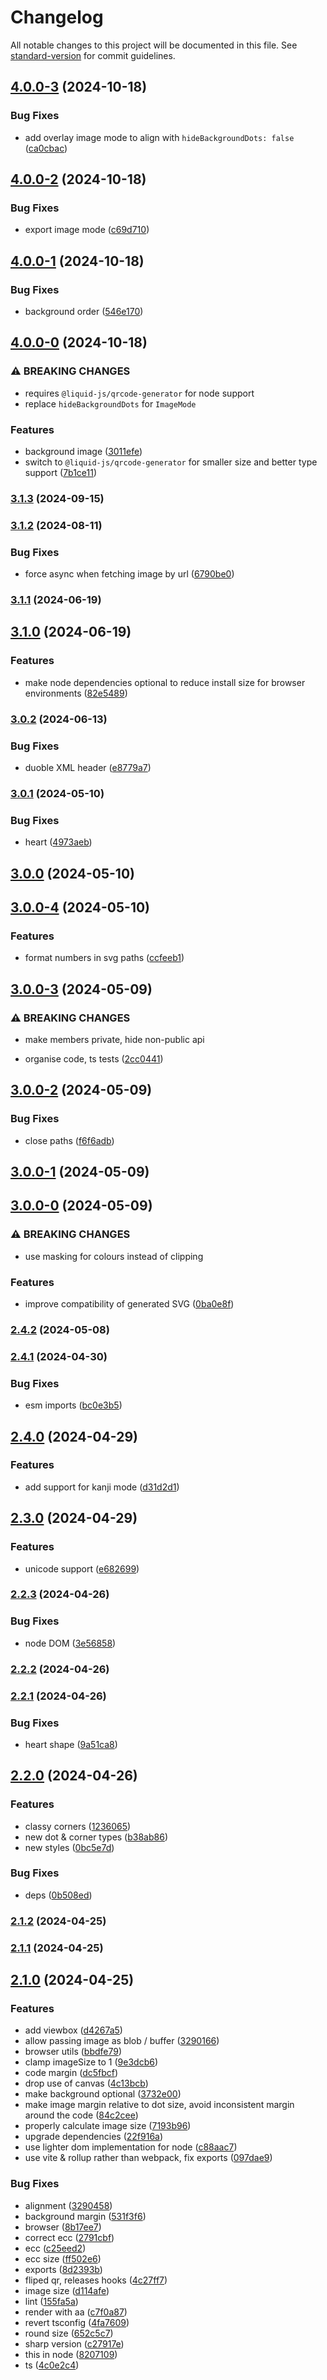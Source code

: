 # Changelog

All notable changes to this project will be documented in this file. See [standard-version](https://github.com/conventional-changelog/standard-version) for commit guidelines.

## [4.0.0-3](https://github.com/Liquid-JS/qr-code-styling/compare/v4.0.0-2...v4.0.0-3) (2024-10-18)


### Bug Fixes

* add overlay image mode to align with `hideBackgroundDots: false` ([ca0cbac](https://github.com/Liquid-JS/qr-code-styling/commit/ca0cbac88cffa041b39e47697ce555830d5efd2d))

## [4.0.0-2](https://github.com/Liquid-JS/qr-code-styling/compare/v4.0.0-1...v4.0.0-2) (2024-10-18)


### Bug Fixes

* export image mode ([c69d710](https://github.com/Liquid-JS/qr-code-styling/commit/c69d710b8b8aba934a0df720cdcc962f059d59ff))

## [4.0.0-1](https://github.com/Liquid-JS/qr-code-styling/compare/v4.0.0-0...v4.0.0-1) (2024-10-18)


### Bug Fixes

* background order ([546e170](https://github.com/Liquid-JS/qr-code-styling/commit/546e170550146f9c7c4c84e07bc790f577905c73))

## [4.0.0-0](https://github.com/Liquid-JS/qr-code-styling/compare/v3.1.3...v4.0.0-0) (2024-10-18)


### ⚠ BREAKING CHANGES

* requires `@liquid-js/qrcode-generator` for node support
* replace `hideBackgroundDots` for `ImageMode`

### Features

* background image ([3011efe](https://github.com/Liquid-JS/qr-code-styling/commit/3011efee1d9d90e8ea663f863a94837a4ee3772f))
* switch to `@liquid-js/qrcode-generator` for smaller size and better type support ([7b1ce11](https://github.com/Liquid-JS/qr-code-styling/commit/7b1ce114c0d39abb6054b5fedfd1e5a6af350a56))

### [3.1.3](https://github.com/Liquid-JS/qr-code-styling/compare/v3.1.2...v3.1.3) (2024-09-15)

### [3.1.2](https://github.com/Liquid-JS/qr-code-styling/compare/v3.1.1...v3.1.2) (2024-08-11)


### Bug Fixes

* force async when fetching image by url ([6790be0](https://github.com/Liquid-JS/qr-code-styling/commit/6790be0b87fdf026c43e1bdb8f1bab17c1836470))

### [3.1.1](https://github.com/Liquid-JS/qr-code-styling/compare/v3.1.0...v3.1.1) (2024-06-19)

## [3.1.0](https://github.com/Liquid-JS/qr-code-styling/compare/v3.0.2...v3.1.0) (2024-06-19)


### Features

* make node dependencies optional to reduce install size for browser environments ([82e5489](https://github.com/Liquid-JS/qr-code-styling/commit/82e548928d52a5564aea8aaf79f491b517599b4e))

### [3.0.2](https://github.com/Liquid-JS/qr-code-styling/compare/v3.0.1...v3.0.2) (2024-06-13)


### Bug Fixes

* duoble XML header ([e8779a7](https://github.com/Liquid-JS/qr-code-styling/commit/e8779a7edb2a0fba68ffbf0d15c47a065d3640c4))

### [3.0.1](https://github.com/Liquid-JS/qr-code-styling/compare/v3.0.0...v3.0.1) (2024-05-10)


### Bug Fixes

* heart ([4973aeb](https://github.com/Liquid-JS/qr-code-styling/commit/4973aeb545003f85fec4bf1d910cb999a4070cbf))

## [3.0.0](https://github.com/Liquid-JS/qr-code-styling/compare/v3.0.0-4...v3.0.0) (2024-05-10)

## [3.0.0-4](https://github.com/Liquid-JS/qr-code-styling/compare/v3.0.0-3...v3.0.0-4) (2024-05-10)


### Features

* format numbers in svg paths ([ccfeeb1](https://github.com/Liquid-JS/qr-code-styling/commit/ccfeeb142cc1d437ec5d5e8327bbec397369a599))

## [3.0.0-3](https://github.com/Liquid-JS/qr-code-styling/compare/v3.0.0-2...v3.0.0-3) (2024-05-09)


### ⚠ BREAKING CHANGES

* make members private, hide non-public api

* organise code, ts tests ([2cc0441](https://github.com/Liquid-JS/qr-code-styling/commit/2cc0441751f7abaf083f878d8b7b68b0f6685183))

## [3.0.0-2](https://github.com/Liquid-JS/qr-code-styling/compare/v3.0.0-1...v3.0.0-2) (2024-05-09)


### Bug Fixes

* close paths ([f6f6adb](https://github.com/Liquid-JS/qr-code-styling/commit/f6f6adb8bdabc2d93d3b7ef4829458541c281103))

## [3.0.0-1](https://github.com/Liquid-JS/qr-code-styling/compare/v3.0.0-0...v3.0.0-1) (2024-05-09)

## [3.0.0-0](https://github.com/Liquid-JS/qr-code-styling/compare/v2.4.2...v3.0.0-0) (2024-05-09)


### ⚠ BREAKING CHANGES

* use masking for colours instead of clipping

### Features

* improve compatibility of generated SVG ([0ba0e8f](https://github.com/Liquid-JS/qr-code-styling/commit/0ba0e8f78759c3d069dd58ac9a0441d4e20dca85))

### [2.4.2](https://github.com/Liquid-JS/qr-code-styling/compare/v2.4.1...v2.4.2) (2024-05-08)

### [2.4.1](https://github.com/Liquid-JS/qr-code-styling/compare/v2.4.0...v2.4.1) (2024-04-30)


### Bug Fixes

* esm imports ([bc0e3b5](https://github.com/Liquid-JS/qr-code-styling/commit/bc0e3b57c82bf880b8822f11d872c42ce3e75758))

## [2.4.0](https://github.com/Liquid-JS/qr-code-styling/compare/v2.3.0...v2.4.0) (2024-04-29)


### Features

* add support for kanji mode ([d31d2d1](https://github.com/Liquid-JS/qr-code-styling/commit/d31d2d11e2f2e298cf9a220030720c416f36dabe))

## [2.3.0](https://github.com/Liquid-JS/qr-code-styling/compare/v2.2.3...v2.3.0) (2024-04-29)


### Features

* unicode support ([e682699](https://github.com/Liquid-JS/qr-code-styling/commit/e6826993f46de8e6c5eccb5614b87cd6ce14fa0f))

### [2.2.3](https://github.com/Liquid-JS/qr-code-styling/compare/v2.2.2...v2.2.3) (2024-04-26)


### Bug Fixes

* node DOM ([3e56858](https://github.com/Liquid-JS/qr-code-styling/commit/3e56858f38018e6d848f7d55c81c550f11db2222))

### [2.2.2](https://github.com/Liquid-JS/qr-code-styling/compare/v2.2.1...v2.2.2) (2024-04-26)

### [2.2.1](https://github.com/Liquid-JS/qr-code-styling/compare/v2.2.0...v2.2.1) (2024-04-26)


### Bug Fixes

* heart shape ([9a51ca8](https://github.com/Liquid-JS/qr-code-styling/commit/9a51ca852b73fe859ceea704dcda54e669693177))

## [2.2.0](https://github.com/Liquid-JS/qr-code-styling/compare/v2.1.2...v2.2.0) (2024-04-26)


### Features

* classy corners ([1236065](https://github.com/Liquid-JS/qr-code-styling/commit/123606598ae68d46504650a9450c4391525d7770))
* new dot & corner types ([b38ab86](https://github.com/Liquid-JS/qr-code-styling/commit/b38ab8634ae1bf987017304cf29503d44196533a))
* new styles ([0bc5e7d](https://github.com/Liquid-JS/qr-code-styling/commit/0bc5e7db95650864f4408459a7b0807e6ef78a74))


### Bug Fixes

* deps ([0b508ed](https://github.com/Liquid-JS/qr-code-styling/commit/0b508ed329e4465d24dd9135704d9150aff7f7a3))

### [2.1.2](https://github.com/Liquid-JS/qr-code-styling/compare/v2.1.1...v2.1.2) (2024-04-25)

### [2.1.1](https://github.com/Liquid-JS/qr-code-styling/compare/v2.1.0...v2.1.1) (2024-04-25)

## [2.1.0](https://github.com/Liquid-JS/qr-code-styling/compare/v1.5.0...v2.1.0) (2024-04-25)


### Features

* add viewbox ([d4267a5](https://github.com/Liquid-JS/qr-code-styling/commit/d4267a59cc1eebee0951bde50ca26930fdc2ee17))
* allow passing image as blob / buffer ([3290166](https://github.com/Liquid-JS/qr-code-styling/commit/329016618cdf6de0506932b695954b21be57f7eb))
* browser utils ([bbdfe79](https://github.com/Liquid-JS/qr-code-styling/commit/bbdfe79362a06d0101bc98fdb5b6455364f0dcbe))
* clamp imageSize to 1 ([9e3dcb6](https://github.com/Liquid-JS/qr-code-styling/commit/9e3dcb61877c2d5bffa9217c2421ef6318ef43cc))
* code margin ([dc5fbcf](https://github.com/Liquid-JS/qr-code-styling/commit/dc5fbcfa476ff7c74af7f055c3161e34db658a5e))
* drop use of canvas ([4c13bcb](https://github.com/Liquid-JS/qr-code-styling/commit/4c13bcb87341c323475e84975453af9ca23c1fcf))
* make background optional ([3732e00](https://github.com/Liquid-JS/qr-code-styling/commit/3732e00baa748bfaea7c1f9ed2327891e04d257f))
* make image margin relative to dot size, avoid inconsistent margin around the code ([84c2cee](https://github.com/Liquid-JS/qr-code-styling/commit/84c2cee59c97248b9635a661b61de5f14970730c))
* properly calculate image size ([7193b96](https://github.com/Liquid-JS/qr-code-styling/commit/7193b96ea3c1423c4368253e13d63f00790872fd))
* upgrade dependencies ([22f916a](https://github.com/Liquid-JS/qr-code-styling/commit/22f916a5503adb056120f159d802f2f3660a961d))
* use lighter dom implementation for node ([c88aac7](https://github.com/Liquid-JS/qr-code-styling/commit/c88aac7fa27c6f286d0ab1277d4a3bc90df81d7b))
* use vite & rollup rather than webpack, fix exports ([097dae9](https://github.com/Liquid-JS/qr-code-styling/commit/097dae9219e1e34efa88b49d649837e02b0f8ec5))


### Bug Fixes

* alignment ([3290458](https://github.com/Liquid-JS/qr-code-styling/commit/32904585463437817dd1e2db0b4e7d0ae0550568))
* background margin ([531f3f6](https://github.com/Liquid-JS/qr-code-styling/commit/531f3f6db0c640c06d8f57415b9ed4f680ffcc5b))
* browser ([8b17ee7](https://github.com/Liquid-JS/qr-code-styling/commit/8b17ee7e7f8fb57ac6c641ef3aca70c5b8d7f057))
* correct ecc ([2791cbf](https://github.com/Liquid-JS/qr-code-styling/commit/2791cbf8e50ef3abc30d3a4bdc57019088bdcae9))
* ecc ([c25eed2](https://github.com/Liquid-JS/qr-code-styling/commit/c25eed299bb0c468b51b242d9597fed36f5825c5))
* ecc size ([ff502e6](https://github.com/Liquid-JS/qr-code-styling/commit/ff502e67d9761470cf2b39955ec944d33070a637))
* exports ([8d2393b](https://github.com/Liquid-JS/qr-code-styling/commit/8d2393bfd63a70d541ca91ad7df7923198894afe))
* fliped qr, releases hooks ([4c27ff7](https://github.com/Liquid-JS/qr-code-styling/commit/4c27ff79ca1036fd52f952d0528a91ffe3615ee5))
* image size ([d114afe](https://github.com/Liquid-JS/qr-code-styling/commit/d114afe99022790262bcd5c90ddd266571a139e4))
* lint ([155fa5a](https://github.com/Liquid-JS/qr-code-styling/commit/155fa5a1f58d701ece1fe6c811e454bf41e7782e))
* render with aa ([c7f0a87](https://github.com/Liquid-JS/qr-code-styling/commit/c7f0a87ee618ac0bade4a4f54d0da9faeac96b83))
* revert tsconfig ([4fa7609](https://github.com/Liquid-JS/qr-code-styling/commit/4fa76096fc834b9d1ef6f7d9829bae14e022edfd))
* round size ([652c5c7](https://github.com/Liquid-JS/qr-code-styling/commit/652c5c729d4031ec16e7d21d3c89f1f92e740877))
* sharp version ([c27917e](https://github.com/Liquid-JS/qr-code-styling/commit/c27917ebfcca7ccab2ea76ff14d2428785466e79))
* this in node ([8207109](https://github.com/Liquid-JS/qr-code-styling/commit/82071098085a2c26dab64cdb686be22f541e6e50))
* ts ([4c0e2c4](https://github.com/Liquid-JS/qr-code-styling/commit/4c0e2c4a3a9e551f43fdcfdda55561cc8caf2f6a))

